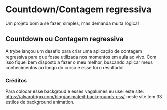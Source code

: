 # Countdown/Contagem regressiva

Um projeto bom a se fazer, simples, mas demanda muita lógica!

## Countdown ou Contagem regressiva

A trybe lançou um desafio para criar uma aplicação de contagem regressiva para que fosse utilizada nos momentos em aula ao vivo. Com isso fiquei bem disposto a fazer o meu melhor, buscando aplicar meus conhecimentos ao longo do curso e esse foi o resultado!


### Créditos

Para colocar esse backgroud e esses vagalumes eu usei este site: https://alvarotrigo.com/blog/animated-backgrounds-css/
neste site tem 33 estilos de background animation.
